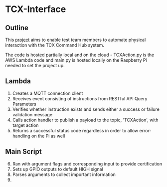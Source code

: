 # TCX-Interface
Outline
-
This [project](https://zodiacpoolsystems.atlassian.net/wiki/spaces/STG/pages/1469644835/Project+-+TCX+Interface) aims to enable test team members to automate physical interaction with the TCX Command Hub system.

The code is hosted partially local and on the cloud - TCXAction.py is the AWS Lambda code and main.py is hosted locally on the Raspberry Pi needed to set the project up.

Lambda
- 
1. Creates a MQTT connection client
2. Receives event consisting of instructions from RESTful API Query Parameters
3. Verifies whether instruction exists and sends either a success or failure validation message
4. Calls action handler to publish a payload to the topic, 'TCXAction', with target action
5. Returns a successful status code regardless in order to allow error-handling on the Pi as well

Main Script
-
6. Ran with argument flags and corresponding input to provide certification
7. Sets up GPIO outputs to default HIGH signal
8. Parses arguments to collect important information
9. 
<!--stackedit_data:
eyJoaXN0b3J5IjpbLTgzNTkyNDU2MV19
-->